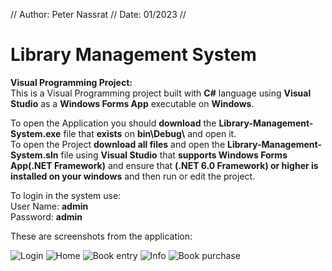 // Author: Peter Nassrat // Date: 01/2023 //
# Library Management System
**Visual Programming Project:**\
This is a Visual Programming project built with **C#** language using **Visual Studio** as a **Windows Forms App** executable on **Windows**.

To open the Application you should **download** the **Library-Management-System.exe** file that **exists** on **bin\\Debug\\** and open it.\
To open the Project **download all files** and open the **Library-Management-System.sln** file using **Visual Studio** that **supports Windows Forms App(.NET Framework)** and ensure that **(.NET 6.0 Framework) or higher is installed on your windows** and then run or edit the project.

To login in the system use:\
User Name: **admin**\
Password: **admin**

These are screenshots from the application:

![Login](https://user-images.githubusercontent.com/93524169/213250216-7255117b-6b29-45a2-b1ab-cc5883565911.png)
![Home](https://user-images.githubusercontent.com/93524169/213250542-ac93f654-b6e6-4667-8aec-0b0b025ed5e3.png)
![Book entry](https://user-images.githubusercontent.com/93524169/213253563-6607d715-6c86-4bd4-a919-6576d71faca5.png)
![Info](https://user-images.githubusercontent.com/93524169/213255006-6b91d084-33e8-4ac6-ab4a-d13f9288248b.png)
![Book purchase](https://user-images.githubusercontent.com/93524169/213255729-c9430cec-019d-47a4-a74f-d583b2509644.png)

